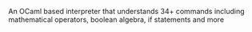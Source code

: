 An OCaml based interpreter that understands 34+ commands including mathematical operators, boolean algebra, if statements and more
